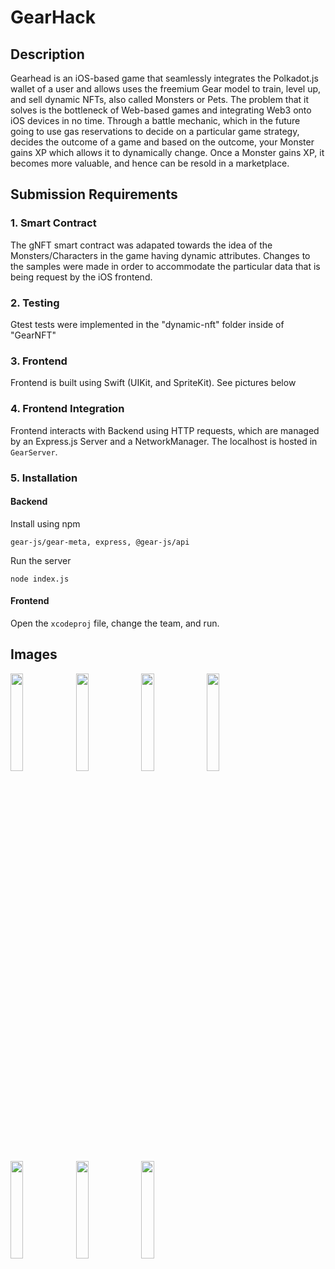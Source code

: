 # GearHack

## Description
Gearhead is an iOS-based game that seamlessly integrates the Polkadot.js wallet of a user and allows uses the freemium Gear model to train, level up, and sell dynamic NFTs, also called Monsters or Pets. The problem that it solves is the bottleneck of Web-based games and integrating Web3 onto iOS devices in no time. Through a battle mechanic, which in the future going to use gas reservations to decide on a particular game strategy, decides the outcome of a game and based on the outcome, your Monster gains XP which allows it to dynamically change. Once a Monster gains XP, it becomes more valuable, and hence can be resold in a marketplace.
## Submission Requirements
### 1. Smart Contract
The gNFT smart contract was adapated towards the idea of the Monsters/Characters in the game having dynamic attributes. Changes to the samples were made in order to accommodate the particular data that is being request by the iOS frontend.
### 2. Testing
Gtest tests were implemented in the "dynamic-nft" folder inside of "GearNFT"
### 3. Frontend
Frontend is built using Swift (UIKit, and SpriteKit). See pictures below
### 4. Frontend Integration
Frontend interacts with Backend using HTTP requests, which are managed by an Express.js Server and a NetworkManager. The localhost is hosted in `GearServer`.
### 5. Installation
#### Backend
Install using npm 

    gear-js/gear-meta, express, @gear-js/api
    
Run the server

    node index.js
#### Frontend
Open the `xcodeproj` file, change the team, and run.


## Images
<img src=https://github.com/nkoorty/GearHackathon/assets/101601277/306617b5-ccb8-4528-bdbb-7e90cca0183e width=20% height=20%>
<img src=https://github.com/nkoorty/GearHackathon/assets/101601277/1a1743ba-4f4b-42be-bdf0-e5b4c5543af2 width=20% height=20%>
<img src=https://github.com/nkoorty/GearHackathon/assets/101601277/cca0b20c-f15e-4ffc-91e2-8cae7a6f2112 width=20% height=20%>
<img src=https://github.com/nkoorty/GearHackathon/assets/101601277/e48f59d6-1997-48f7-b749-e1d0b99f4824 width=20% height=20%>
<img src=https://github.com/nkoorty/GearHackathon/assets/101601277/a41b9a19-fcae-453f-a2a7-3da3802d85a2 width=20% height=20%>
<img src=https://github.com/nkoorty/GearHackathon/assets/101601277/8593ec4d-8e2f-4ee1-8264-cc80f98ba1ba width=20% height=20%>
<img src=https://github.com/nkoorty/GearHackathon/assets/101601277/37f3ebff-9b51-459e-8b53-d53a3f1f5f87 width=20% height=20%>






